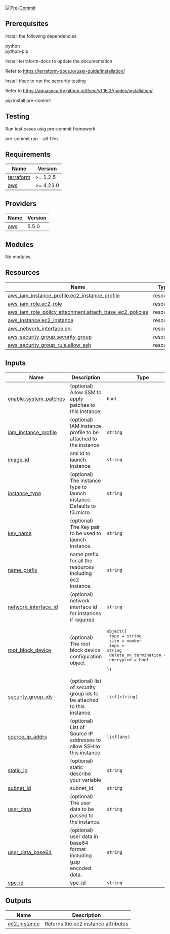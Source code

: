 [![Pre-Commit](https://github.com/satheeshchalla/terraform-aws-ec2-instance/actions/workflows/pre-commit.yml/badge.svg)](https://github.com/satheeshchalla/terraform-aws-ec2-instance/actions/workflows/pre-commit.yml)


## Prerequisites

Install the following dependencies

python \
python-pip 

Install terraform-docs to update the documentation

Refer to https://terraform-docs.io/user-guide/installation/

Install tfsec to run the secrurity testing

Refer to https://aquasecurity.github.io/tfsec/v1.16.3/guides/installation/


pip install pre-commit 

## Testing

Run test cases usig pre-commit framework

pre-commit run --all-files


<!--

https://github.com/pre-commit/pre-commit-hooks

https://github.com/antonbabenko/pre-commit-terraform

https://github.com/clowdhaus/terraform-composite-actions

-->


<!-- BEGINNING OF PRE-COMMIT-TERRAFORM DOCS HOOK -->
## Requirements

| Name | Version |
|------|---------|
| <a name="requirement_terraform"></a> [terraform](#requirement\_terraform) | >= 1.2.5 |
| <a name="requirement_aws"></a> [aws](#requirement\_aws) | >= 4.23.0 |

## Providers

| Name | Version |
|------|---------|
| <a name="provider_aws"></a> [aws](#provider\_aws) | 5.5.0 |

## Modules

No modules.

## Resources

| Name | Type |
|------|------|
| [aws_iam_instance_profile.ec2_instance_profile](https://registry.terraform.io/providers/hashicorp/aws/latest/docs/resources/iam_instance_profile) | resource |
| [aws_iam_role.ec2_role](https://registry.terraform.io/providers/hashicorp/aws/latest/docs/resources/iam_role) | resource |
| [aws_iam_role_policy_attachment.attach_base_ec2_policies](https://registry.terraform.io/providers/hashicorp/aws/latest/docs/resources/iam_role_policy_attachment) | resource |
| [aws_instance.ec2_instance](https://registry.terraform.io/providers/hashicorp/aws/latest/docs/resources/instance) | resource |
| [aws_network_interface.eni](https://registry.terraform.io/providers/hashicorp/aws/latest/docs/resources/network_interface) | resource |
| [aws_security_group.security_group](https://registry.terraform.io/providers/hashicorp/aws/latest/docs/resources/security_group) | resource |
| [aws_security_group_rule.allow_ssh](https://registry.terraform.io/providers/hashicorp/aws/latest/docs/resources/security_group_rule) | resource |

## Inputs

| Name | Description | Type | Default | Required |
|------|-------------|------|---------|:--------:|
| <a name="input_enable_system_patches"></a> [enable\_system\_patches](#input\_enable\_system\_patches) | (optional) Allow SSM to apply patches to this instance. | `bool` | `false` | no |
| <a name="input_iam_instance_profile"></a> [iam\_instance\_profile](#input\_iam\_instance\_profile) | (optional) IAM instance profile to be attached to the instance | `string` | `""` | no |
| <a name="input_image_id"></a> [image\_id](#input\_image\_id) | ami id to launch instance | `string` | `""` | no |
| <a name="input_instance_type"></a> [instance\_type](#input\_instance\_type) | (optional) The instance type to launch instance. Defaults to t3.micro | `string` | `"t3.micro"` | no |
| <a name="input_key_name"></a> [key\_name](#input\_key\_name) | (optional) The Key pair to be used to launch instance. | `string` | `""` | no |
| <a name="input_name_prefix"></a> [name\_prefix](#input\_name\_prefix) | name prefix for all the resources including ec2 instance. | `string` | `""` | no |
| <a name="input_network_interface_id"></a> [network\_interface\_id](#input\_network\_interface\_id) | (optional) network interface id for instances if required | `string` | `""` | no |
| <a name="input_root_block_device"></a> [root\_block\_device](#input\_root\_block\_device) | (optional) The root block device configuration object | <pre>object({<br>    type                  = string<br>    size                  = number<br>    iops                  = string<br>    delete_on_termination = bool<br>    encrypted             = bool<br>  })</pre> | <pre>{<br>  "delete_on_termination": true,<br>  "encrypted": false,<br>  "iops": 100,<br>  "size": 20,<br>  "type": "gp3"<br>}</pre> | no |
| <a name="input_security_group_ids"></a> [security\_group\_ids](#input\_security\_group\_ids) | (optional) list of security group ids to be attached to this instance. | `list(string)` | `[]` | no |
| <a name="input_source_ip_addrs"></a> [source\_ip\_addrs](#input\_source\_ip\_addrs) | (optional) List of Source IP addresses to allow SSH to this instance. | `list(any)` | `[]` | no |
| <a name="input_static_ip"></a> [static\_ip](#input\_static\_ip) | (optional) static describe your variable | `string` | `""` | no |
| <a name="input_subnet_id"></a> [subnet\_id](#input\_subnet\_id) | subnet\_id | `string` | `""` | no |
| <a name="input_user_data"></a> [user\_data](#input\_user\_data) | (optional) The user data to be passed to the instance. | `string` | `null` | no |
| <a name="input_user_data_base64"></a> [user\_data\_base64](#input\_user\_data\_base64) | (optional) user data in base64 format including gzip encoded data. | `string` | `null` | no |
| <a name="input_vpc_id"></a> [vpc\_id](#input\_vpc\_id) | vpc\_id | `string` | `""` | no |

## Outputs

| Name | Description |
|------|-------------|
| <a name="output_ec2_instance"></a> [ec2\_instance](#output\_ec2\_instance) | Returns the ec2 instance attributes |
<!-- END OF PRE-COMMIT-TERRAFORM DOCS HOOK -->
